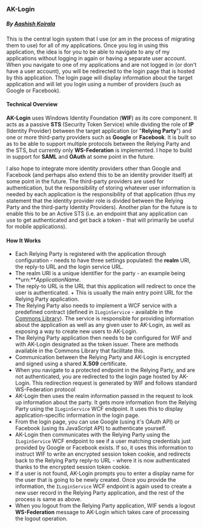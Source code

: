 ### AK-Login
##### By [Aashish Koirala](http://aashishkoirala.github.io)

This is the central login system that I use (or am in the process of migrating them to use) for all of my applications. Once you log in using this application, the idea is for you to be able to navigate to any of my applications without logging in again or having a separate user account. When you navigate to one of my applications and are not logged in (or don't have a user account), you will be redirected to the login page that is hosted by this application. The login page will display information about the target application and will let you login using a number of providers (such as Google or Facebook).

#### Technical Overview
**AK-Login** uses Windows Identity Foundation (**WIF**) as its core component. It acts as a passive **STS** (Security Token Service) while dividing the role of **IP** (Identity Provider) between the target application (or "**Relying Party**") and one or more third-party providers such as **Google** or **Facebook**. It is built so as to be able to support multiple protocols between the Relying Party and the STS, but currently only **WS-Federation** is implemented. I hope to build in support for **SAML** and **OAuth** at some point in the future.

I also hope to integrate more identity providers other than Google and Facebook (and perhaps also extend this to be an identity provider itself) at some point in the future. The third-party providers are used for authentication, but the responsibility of storing whatever user information is needed by each application is the responsibility of that application (thus my statement that the identity provider role is divided between the Relying Party and the third-party Identity Providers). Another plan for the future is to enable this to be an Active STS (i.e. an endpoint that any application can use to get authenticated and get back a token - that will primarily be useful for mobile applications).

#### How It Works

+ Each Relying Party is registered with the application through configuration - needs to have three settings populated: the **realm** URI, the reply-to URL and the login service URL.
+ The realm URI is a unique identifier for the party - an example being **urn:***ApplicationName*.
+ The reply-to URL is the URL that this application will redirect to once the user is authenticated. + This is usually the main entry point URL for the Relying Party application.
+ The Relying Party also needs to implement a WCF service with a predefined contract (defined in `ILoginService` - available in the [Commons Library](http://aashishkoirala.github.io/commons/)). The service is responsible for providing information about the application as well as any given user to AK-Login, as well as exposing a way to create new users to AK-Login.
+ The Relying Party application then needs to be configured for WIF and with AK-Login designated as the token issuer. There are methods available in the Commons Library that facilitate this.
+ Communication between the Relying Party and AK-Login is encrypted and signed using a shared **X.509** certificate.
+ When you navigate to a protected endpoint in the Relying Party, and are not authenticated, you are redirected to the login page hosted by AK-Login. This redirection request is generated by WIF and follows standard WS-Federation protocol 
+ AK-Login then uses the realm information passed in the request to look up information about the party. It gets more information from the Relying Party using the `ILoginService` WCF endpoint. It uses this to display application-specific information in the login page.
+ From the login page, you can use Google (using it's OAuth API) or Facebook (using its JavaScript API) to authenticate yourself.
+ AK-Login then communicates with the Relying Party using the `ILoginService` WCF endpoint to see if a user matching credentials just provided by Google or Facebook exists. If so, it uses this information to instruct WIF to write an encrypted session token cookie, and redirects back to the Relying Party reply-to URL - where it is now authenticated thanks to the encrypted session token cookie.
+ If a user is not found, AK-Login prompts you to enter a display name for the user that is going to be newly created. Once you provide the information, the `ILoginService` WCF endpoint is again used to create a new user record in the Relying Party application, and the rest of the process is same as above.
+ When you logout from the Relying Party application, WIF sends a logout **WS-Federation** message to AK-Login which takes care of processing the logout operation.